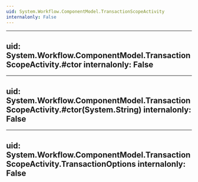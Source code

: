 ```yaml
---
uid: System.Workflow.ComponentModel.TransactionScopeActivity
internalonly: False
---
```


---
uid: System.Workflow.ComponentModel.TransactionScopeActivity.#ctor
internalonly: False
---

---
uid: System.Workflow.ComponentModel.TransactionScopeActivity.#ctor(System.String)
internalonly: False
---

---
uid: System.Workflow.ComponentModel.TransactionScopeActivity.TransactionOptions
internalonly: False
---
